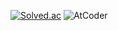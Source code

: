 [![Solved.ac](http://mazassumnida.wtf/api/mini/generate_badge?boj=byungmeo)](https://solved.ac/byungmeo) ![AtCoder](https://cp-logo.vercel.app/atcoder/byungmeo)
